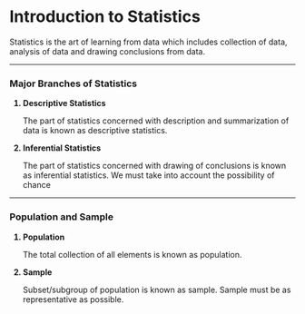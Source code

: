 <h1>Introduction to Statistics</h1>

<p>
  Statistics is the art of learning from data which includes collection of data, analysis of data and drawing conclusions from     data.
</p>
<hr/>
<h3>Major Branches of Statistics</h3>
<ol>
  <b><li>Descriptive Statistics</li></b>
  <p>The part of statistics concerned with description and summarization of data is known as descriptive statistics.</p>
  <b><li>Inferential Statistics</li></b>
  <p>
    The part of statistics concerned with drawing of conclusions is known as inferential statistics. We must take into account      the possibility of chance</p>
</ol>
<hr/>
<h3>Population and Sample</h3>
<ol>
  <b><li>Population</li></b>
  <p>
    The total collection of all elements is known as population.
  </p>
  <b><li>Sample</li></b>
  <p>
    Subset/subgroup of population is known as sample. Sample must be as representative as possible.
  </p>
</ol>
